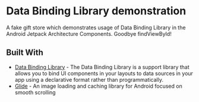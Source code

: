 # Data Binding Library demonstration
A fake gift store which demonstrates usage of Data Binding Library in the Android Jetpack Architecture Components. Goodbye findViewById!

## Built With

* [Data Binding Library](https://developer.android.com/topic/libraries/data-binding/) - The Data Binding Library is a support library that allows you to bind UI components in your layouts to data sources in your app using a declarative format rather than programmatically.
* [Glide](https://github.com/bumptech/glide) - An image loading and caching library for Android focused on smooth scrolling
